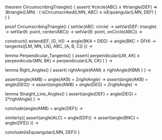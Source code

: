 theorem CircumscribingTriangle() {
  assert(
    ∀circle(ABC) ∧ ∀triangle(DEF) ⇒
    ∃triangle(LMN) : (
      isCircumscribed(LMN, ABC) ∧
      isEquiangular(LMN, DEF)
    )
  )
}

proof CircumscribingTriangle() {
  setVar(ABC: circle) →
  setVar(DEF: triangle) →
  setVar(K: point, center(ABC)) →
  setVar(B: point, onCircle(ABC)) →
  
  construct({
    extend(EF, [G, H]) →
    angle(BKA = DEG) →
    angle(BKC = DFH) →
    tangents([LM, MN, LN], ABC, [A, B, C])
  }) →

  lemma Perpendicular_Tangents() {
    assert(
      perpendicular(LM, AK) ∧
      perpendicular(MN, BK) ∧
      perpendicular(LN, CK)
    )
  } →

  lemma Right_Angles() {
    assert(
      rightAngle(KAM) ∧
      rightAngle(KBM)
    )
  } →

  assert(angle(AMB) + angle(AKB) = 2*rightAngle) →
  assert(angle(AKB) = angle(DEG)) →
  assert(angle(AMB) + angle(DEG) = 2*rightAngle) →
  
  lemma Straight_Line_Angles() {
    assert(angle(DEF) + angle(DEG) = 2*rightAngle)
  } →

  conclude(angle(AMB) = angle(DEF)) →
  
  similarly({
    assert(angle(ALC) = angle(EDF)) →
    assert(angle(BNC) = angle(DFE))
  }) →
  
  conclude(isEquiangular(LMN, DEF))
}